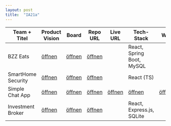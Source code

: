```yaml
---
layout: post
title:  "IA21a"
---
```


| Team + Titel          | Product Vision | Board        | Repo URL     | Live URL     | Tech-Stack   | Wiki         |
| --------------------- | -------------- | ------------ | ------------ | ------------ | ------------ | ------------ |
| BZZ Eats              | [öffnen][11]   | [öffnen][12] | [öffnen][13] |              | React, Spring Boot, MySQL | |
| SmartHome Security    | [öffnen][21]   | [öffnen][22] | [öffnen][23] |              | React (TS)   |              |
| Simple Chat App       | [öffnen][31]   | [öffnen][32] | [öffnen][33] | [öffnen][34] | [öffnen][35] | [öffnen][36] |
| Investment Broker     | [öffnen][41]   | [öffnen][42] | [öffnen][43] |              | React, Express.js, SQLite | |

[11]: doc/Product%20Vision%20-%20BZZ%20Eats.png
[12]: https://trello.com/b/jyX2ZjQi/team-1a-bzz-eats
[13]: https://github.com/LeoStrebel/BZZ-Eats

[21]: doc/Product%20Vision%20-%20SmartHome%20Security.pdf
[22]: https://trello.com/b/ipORjRKT/team-2a-smarthome-security
[23]: https://github.com/zeindlerilenia/SmartHome-Security

[31]: doc/Product%20Vision%20-%20Simple%20Chat%20App.pdf
[32]: https://trello.com/b/f08iwkHR/team-3a-simplechat-app
[33]: https://github.com/Simple-Chat-GmbH
[34]: https://simple-chat-api.bidery.ch/
[35]: https://github.com/Simple-Chat-GmbH/simple-chat#readme
[36]: https://documenter.getpostman.com/view/20547196/2s93z5B63R

[41]: doc/Product%20Vision%20-%20Investment%20Broker.pdf
[42]: https://trello.com/b/k8nY3keQ/team-4a-investment-broker
[43]: https://github.com/Investment-broker-app-bzz
